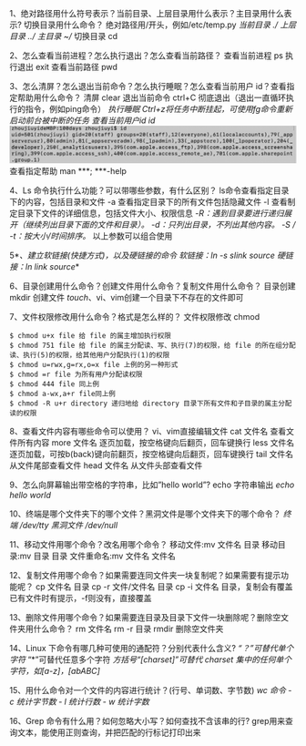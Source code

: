 1、绝对路径用什么符号表示？当前目录、上层目录用什么表示？主目录用什么表示? 切换目录用什么命令？
绝对路径用/开头，例如/etc/temp.py
*_当前目录 ./
上层目录 ../
主目录 ~/_*
切换目录 cd 

2、怎么查看当前进程？怎么执行退出？怎么查看当前路径？
查看当前进程 ps
执行退出 exit
查看当前路径 pwd

3、怎么清屏？怎么退出当前命令？怎么执行睡眠？怎么查看当前用户 id？查看指定帮助用什么命令？
清屏 clear
退出当前命令  ctrl+C 彻底退出（退出一直循环执行的指令，例如ping命令）
*_执行睡眠 Ctrl+z将任务中断挂起，可使用fg命令重新启动前台被中断的任务_*
*_查看当前用户id  id_*
![-w807](media/16278287583842.jpg)
查看指定帮助  man ***; ***-help

4、Ls 命令执行什么功能？可以带哪些参数，有什么区别？
ls命令查看指定目录下的内容，包括目录和文件
-a 查看指定目录下的所有文件包括隐藏文件
-l 查看制定目录下文件的详细信息，包括文件大小、权限信息
*_-R：遇到目录要进行递归展开（继续列出目录下面的文件和目录）。
-d：只列出目录，不列出其他内容。
-S / -t：按大小/时间排序。_*
以上参数可以组合使用

5*_、建立软链接(快捷方式)，以及硬链接的命令
软链接：ln -s slink source
硬链接：ln link source_*

6、目录创建用什么命令？创建文件用什么命令？复制文件用什么命令？
目录创建 mkdir
创建文件 *_touch_*、vi、vim创建一个目录下不存在的文件即可

7、文件权限修改用什么命令？格式是怎么样的？
文件权限修改 chmod

```
$ chmod u+x file 给 file 的属主增加执行权限
$ chmod 751 file 给 file 的属主分配读、写、执行(7)的权限，给 file 的所在组分配读、执行(5)的权限，给其他用户分配执行(1)的权限
$ chmod u=rwx,g=rx,o=x file 上例的另一种形式
$ chmod =r file 为所有用户分配读权限
$ chmod 444 file 同上例
$ chmod a-wx,a+r file同上例
$ chmod -R u+r directory 递归地给 directory 目录下所有文件和子目录的属主分配读的权限

```

8、查看文件内容有哪些命令可以使用？
vi、vim直接编辑文件
cat 文件名 查看文件所有内容
more 文件名 逐页加载，按空格键向后翻页，回车键换行
less 文件名 逐页加载，可按b(back)键向前翻页，按空格键向后翻页，回车键换行
tail 文件名  从文件尾部查看文件
head 文件名 从文件头部查看文件

9、怎么向屏幕输出带空格的字符串，比如”hello world”? 
echo 字符串输出
*_echo hello world_*

10、终端是哪个文件夹下的哪个文件？黑洞文件是哪个文件夹下的哪个命令？
*_终端 /dev/tty
黑洞文件 /dev/null_*

11、移动文件用哪个命令？改名用哪个命令？
移动文件:mv 文件名 目录
移动目录:mv 目录 目录
文件重命名:mv 文件名 文件名

12、复制文件用哪个命令？如果需要连同文件夹一块复制呢？如果需要有提示功能呢？
cp 文件名 目录
cp -r 文件/文件名 目录
cp -i 文件名 目录，复制会有覆盖已有文件时有提示，-f则没有，直接覆盖

13、删除文件用哪个命令？如果需要连目录及目录下文件一块删除呢？删除空文件夹用什么命令？
rm 文件名
rm -r 目录
rmdir 删除空文件夹

14、Linux 下命令有哪几种可使用的通配符？分别代表什么含义?
_*“？”可替代单个字符*_
“*”可替代任意多个字符
_*方括号“[charset]”可替代 charset 集中的任何单个字符，如[a-z]，[abABC]*_

15、用什么命令对一个文件的内容进行统计？(行号、单词数、字节数)
_*wc 命令 - c 统计字节数 - l 统计行数 - w 统计字数*_

16、Grep 命令有什么用？如何忽略大小写？如何查找不含该串的行?
grep用来查询文本，能使用正则查询，并把匹配的行标记打印出来
